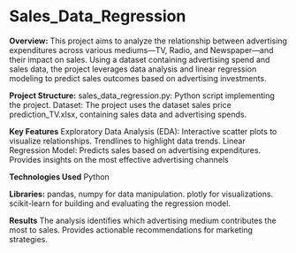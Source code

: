 # Sales_Data_Regression
**Overview:**
This project aims to analyze the relationship between advertising expenditures across various mediums—TV, Radio, and Newspaper—and their impact on sales. Using a dataset containing advertising spend and sales data, the project leverages data analysis and linear regression modeling to predict sales outcomes based on advertising investments.

**Project Structure:**
sales_data_regression.py: Python script implementing the project.
Dataset: The project uses the dataset sales price prediction_TV.xlsx, containing sales data and advertising spends.

**Key Features**
Exploratory Data Analysis (EDA):
Interactive scatter plots to visualize relationships.
Trendlines to highlight data trends.
Linear Regression Model:
Predicts sales based on advertising expenditures.
Provides insights on the most effective advertising channels

**Technologies Used**
Python

**Libraries:**
pandas, numpy for data manipulation.
plotly for visualizations.
scikit-learn for building and evaluating the regression model.

**Results**
The analysis identifies which advertising medium contributes the most to sales.
Provides actionable recommendations for marketing strategies.

